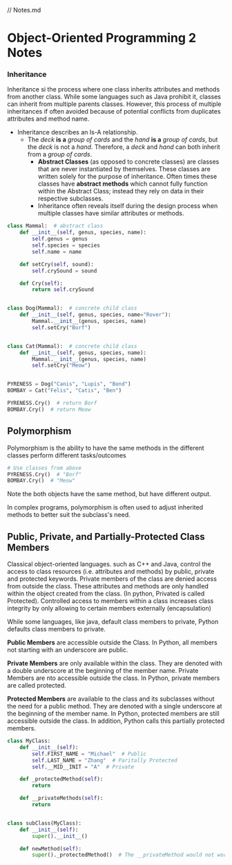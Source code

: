 // Notes.md

# Object-Oriented Programming 2 Notes

### Inheritance

Inheritance si the process where one class inherits attributes and methods from another class. While some languages such
as Java prohibit it, classes can inherit from multiple parents classes. However, this process of multiple inheritances
if often avoided because of potential conflicts from duplicates attributes and method name.

* Inheritance describes an Is-A relationship.
    * The _deck_ __is a__ _group of cards_ and the _hand_ __is a__ _group of cards_, but the _deck_ is not a _hand_.
      Therefore, a _deck_ and _hand_ can both inherit from a _group of cards_.
        * __Abstract Classes__ (as opposed to concrete classes) are classes that are never instantiated by themselves.
          These classes are written solely for the purpose of inheritance. Often times these classes have __abstract
          methods__ which cannot fully function within the Abstract Class; instead they rely on data in their respective
          subclasses.
        * Inheritance often reveals itself during the design process when multiple classes have similar attributes or
          methods.

```python
class Mammal:  # abstract class
    def __init__(self, genus, species, name):
        self.genus = genus
        self.species = species
        self.name = name

    def setCry(self, sound):
        self.crySound = sound

    def Cry(self):
        return self.crySound


class Dog(Mammal):  # concrete child class
    def __init__(self, genus, species, name="Rover"):
        Mammal.__init__(genus, species, name)
        self.setCry("Borf")


class Cat(Mammal):  # concrete child class
    def __init__(self, genus, species, name):
        Mammal.__init__(genus, species, name)
        self.setCry("Meow")


PYRENESS = Dog("Canis", "Lupis", "Bond")
BOMBAY = Cat("Felis", "Catis", "Ben")

PYRENESS.Cry()  # return Borf
BOMBAY.Cry()  # return Meow
```

## Polymorphism

Polymorphism is the ability to have the same methods in the different classes perform different tasks/outcomes

```python
# Use classes from above
PYRENESS.Cry()  # "Borf"
BOMBAY.Cry()  # "Meow"
```

Note the both objects have the same method, but have different output.

In complex programs, polymorphism is often used to adjust inherited methods to better suit the subclass's need.

## Public, Private, and Partially-Protected Class Members

Classical object-oriented languages. such as C++ and Java, control the access to class resources (i.e. attributes and
methods) by public, private and protected keywords. Private members of the class are denied access from outside the
class. These attributes and methods are only handled within the object created from the class. (In python, Privated is
called Protected). Controlled access to members within a class increases class integrity by only allowing to certain
members externally (encapsulation)

While some languages, like java, default class members to private, Python defaults class members to private.

__Public Members__ are accessible outside the Class. In Python, all members not starting with an underscore are public.

__Private Members__ are only available within the class. They are denoted with a double underscore at the beginning of
the member name. Private Members are nto accessible outside the class. In Python, private members are called protected.

__Protected Members__ are available to the class and its subclasses without the need for a public method. They are
denoted with a single underscore at the beginning of the member name. In Python, protected members are still accessible
outside the class. In addition, Python calls this partially protected members.

```python
class MyClass:
    def __init__(self):
        self.FIRST_NAME = "Michael"  # Public
        self.LAST_NAME = "Zhang"  # Paritally Protected
        self.__MID__INIT = "A"  # Private

    def _protectedMethod(self):
        return

    def __privateMethods(self):
        return


class subClass(MyClass):
    def __init__(self):
        super().__init__()

    def newMethod(self):
        super()._protectedMethod()  # The __privateMethod would not work.
```
